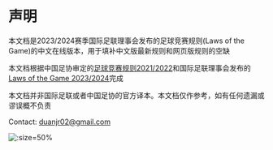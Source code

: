 # 声明

本文档是2023/2024赛季国际足联理事会发布的足球竞赛规则(Laws of the Game)的中文在线版本，用于填补中文版最新规则和网页版规则的空缺

本文档根据中国足协审定的[足球竞赛规则2021/2022](https://downloads.theifab.com/downloads/laws-of-the-game-2021-22-simplified-chinese?l=en)和国际足联理事会发布的[Laws of the Game 2023/2024](https://downloads.theifab.com/downloads/laws-of-the-game-2023-24?l=en)完成

本文档并非国际足联或者中国足协的官方译本。本文档仅作参考，如有任何遗漏或谬误概不负责

Contact: duanjr02@gmail.com

![](docs/vertopal_a6e2a68e5d38415d827a2cae7f5e6c13/media/image60.png ':size=50%')